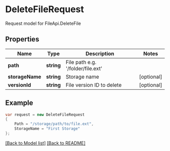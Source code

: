 
# DeleteFileRequest

Request model for FileApi.DeleteFile

## Properties

Name | Type | Description | Notes
---- | ---- | ----------- | -----
**path** |**string**|File path e.g. '/folder/file.ext' |
**storageName** |**string**|Storage name |[optional] 
**versionId** |**string**|File version ID to delete |[optional] 

## Example
```csharp
var request = new DeleteFileRequest
{ 
    Path = "/storage/path/to/file.ext",
    StorageName = "First Storage"
};
```

[[Back to Model list]](Models.md) [[Back to README]](README.md)
